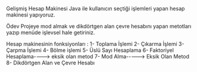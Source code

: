 Gelişmiş Hesap Makinesi
Java ile kullanıcın seçtiği işlemleri yapan hesap makinesi yapıyoruz.

Ödev
Projeye mod almak ve dikdörtgen alan çevre hesabını yapan metotları yazıp menüde işlevsel hale getiriniz.

Hesap makinesinin fonksiyonları :
1- Toplama İşlemi
2- Çıkarma İşlemi
3- Çarpma İşlemi
4- Bölme işlemi
5- Üslü Sayı Hesaplama
6- Faktoriyel Hesaplama----> eksik olan metod
7- Mod Alma-----> Eksik Olan Metod
8- Dikdörtgen Alan ve Çevre Hesabı
